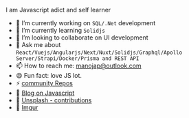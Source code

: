 
<!--
**manoj-ap/manoj-ap** is a ✨ _special_ ✨ repository because its `README.md` (this file) appears on your GitHub profile.

Here are some ideas to get you started:

- 🔭 I’m currently working on ...
- 🌱 I’m currently learning ...
- 👯 I’m looking to collaborate on ...
- 🤔 I’m looking for help with ...
- 💬 Ask me about ...
- 📫 How to reach me: ...
- 😄 Pronouns: ...
- ⚡ Fun fact: ...
-->
 

I am Javascript adict and self learner

- 🔭 I’m currently working on `SQL/.Net` development
- 🌱 I’m currently learning `Solidjs`
- 👯 I’m looking to collaborate on UI development
- 💬 Ask me about `React/Vuejs/Angularjs/Next/Nuxt/Solidjs/Graphql/Apollo Server/Strapi/Docker/Prisma and REST API`
- 📫 How to reach me: manojap@outlook.com
- 😄 Fun fact: love JS lot.
- ⚡ [community Repos](http://github.com/devmnj)
- 🚀 [Blog on Javascript](http://javascriptsu.wordpress.com)
- 📸 [Unsplash - contributions](https://unsplash.com/@manojap)
- 🍡 [Imgur](https://imgur.com/user/devshots/posts) 
 
